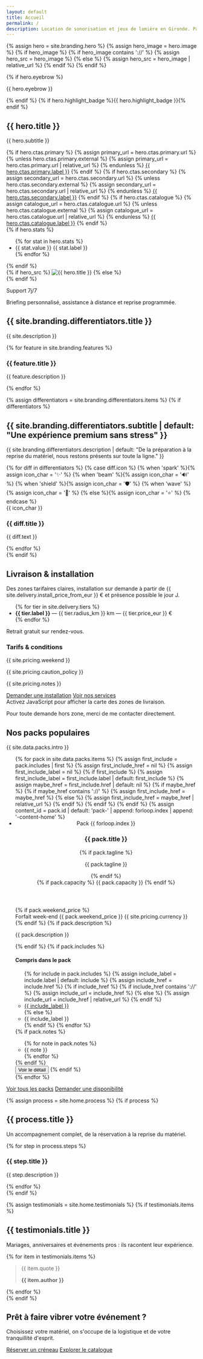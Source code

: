 ```yaml
---
layout: default
title: Accueil
permalink: /
description: Location de sonorisation et jeux de lumière en Gironde. Packs prêts à l'emploi, livraison par zones et installation sur demande.
---
```


{% assign hero = site.branding.hero %}
{% assign hero_image = hero.image %}
{% if hero_image %}
  {% if hero_image contains '://' %}
    {% assign hero_src = hero_image %}
  {% else %}
    {% assign hero_src = hero_image | relative_url %}
  {% endif %}
{% endif %}

<section class="home-hero">
  <div class="home-hero__sky" aria-hidden="true">
    <span class="home-hero__orb home-hero__orb--one"></span>
    <span class="home-hero__orb home-hero__orb--two"></span>
    <span class="home-hero__orb home-hero__orb--three"></span>
  </div>
  <div class="container home-hero__grid">
    <div class="home-hero__copy">
      {% if hero.eyebrow %}<p class="home-hero__eyebrow">{{ hero.eyebrow }}</p>{% endif %}
      {% if hero.highlight_badge %}<span class="badge badge--glow home-hero__badge">{{ hero.highlight_badge }}</span>{% endif %}
      <h1>{{ hero.title }}</h1>
      <p class="home-hero__subtitle">{{ hero.subtitle }}</p>
      <div class="home-hero__actions">
        {% if hero.ctas.primary %}
          {% assign primary_url = hero.ctas.primary.url %}
          {% unless hero.ctas.primary.external %}
            {% assign primary_url = hero.ctas.primary.url | relative_url %}
          {% endunless %}
          <a class="button button--primary" href="{{ primary_url }}" {% if hero.ctas.primary.external %}target="_blank" rel="noopener"{% endif %}>{{ hero.ctas.primary.label }}</a>
        {% endif %}
        {% if hero.ctas.secondary %}
          {% assign secondary_url = hero.ctas.secondary.url %}
          {% unless hero.ctas.secondary.external %}
            {% assign secondary_url = hero.ctas.secondary.url | relative_url %}
          {% endunless %}
          <a class="button button--ghost" href="{{ secondary_url }}" {% if hero.ctas.secondary.external %}target="_blank" rel="noopener"{% endif %}>{{ hero.ctas.secondary.label }}</a>
        {% endif %}
        {% if hero.ctas.catalogue %}
          {% assign catalogue_url = hero.ctas.catalogue.url %}
          {% unless hero.ctas.catalogue.external %}
            {% assign catalogue_url = hero.ctas.catalogue.url | relative_url %}
          {% endunless %}
          <a class="button button--outline" href="{{ catalogue_url }}" {% if hero.ctas.catalogue.external %}target="_blank" rel="noopener"{% endif %}>{{ hero.ctas.catalogue.label }}</a>
        {% endif %}
      </div>
      {% if hero.stats %}
      <ul class="home-hero__stats">
        {% for stat in hero.stats %}
        <li>
          <span class="home-hero__stat-value">{{ stat.value }}</span>
          <span class="home-hero__stat-label">{{ stat.label }}</span>
        </li>
        {% endfor %}
      </ul>
      {% endif %}
    </div>
    <div class="home-hero__visual">
      <div class="home-hero__visual-frame">
        {% if hero_src %}
        <img src="{{ hero_src }}" alt="{{ hero.title }}">
        {% else %}
        <div class="home-hero__visual-placeholder" aria-hidden="true"></div>
        {% endif %}
        <div class="home-hero__floating-card">
          <p class="home-hero__floating-eyebrow">Support 7j/7</p>
          <p>Briefing personnalisé, assistance à distance et reprise programmée.</p>
        </div>
      </div>
    </div>
  </div>
</section>

<section class="section home-highlights">
  <div class="container">
    <div class="section-header section-header--center">
      <h2>{{ site.branding.differentiators.title }}</h2>
      <p class="muted">{{ site.description }}</p>
    </div>
    <div class="home-highlights__grid">
      {% for feature in site.branding.features %}
      <article class="home-highlight-card">
        <h3>{{ feature.title }}</h3>
        <p class="muted">{{ feature.description }}</p>
      </article>
      {% endfor %}
    </div>
  </div>
</section>

{% assign differentiators = site.branding.differentiators.items %}
{% if differentiators %}
<section class="section home-differentiators">
  <div class="container home-differentiators__grid">
    <div class="home-differentiators__intro">
      <h2>{{ site.branding.differentiators.subtitle | default: "Une expérience premium sans stress" }}</h2>
      <p class="muted">{{ site.branding.differentiators.description | default: "De la préparation à la reprise du matériel, nous restons présents sur toute la ligne." }}</p>
    </div>
    <div class="home-differentiators__cards">
      {% for diff in differentiators %}
      {% case diff.icon %}
        {% when 'spark' %}{% assign icon_char = '✨' %}
        {% when 'beam' %}{% assign icon_char = '🔊' %}
        {% when 'shield' %}{% assign icon_char = '🛡️' %}
        {% when 'wave' %}{% assign icon_char = '🌊' %}
        {% else %}{% assign icon_char = '⭐' %}
      {% endcase %}
      <article class="diff-card home-diff-card">
        <span class="home-diff-card__icon" aria-hidden="true">{{ icon_char }}</span>
        <div class="home-diff-card__content">
          <h3>{{ diff.title }}</h3>
          <p class="muted">{{ diff.text }}</p>
        </div>
      </article>
      {% endfor %}
    </div>
  </div>
</section>
{% endif %}

<section class="section home-delivery">
  <div class="container home-delivery__grid">
    <div class="home-delivery__copy">
      <div class="section-header">
        <h2>Livraison &amp; installation</h2>
        <p class="muted">Des zones tarifaires claires, installation sur demande à partir de {{ site.delivery.install_price_from_eur }} € et présence possible le jour J.</p>
      </div>
      <div class="note">
        <ul>
          {% for tier in site.delivery.tiers %}
          <li><strong>{{ tier.label }}</strong> — {{ tier.radius_km }} km — {{ tier.price_eur }} €</li>
          {% endfor %}
        </ul>
        <p class="muted">Retrait gratuit sur rendez-vous.</p>
      </div>
      <div class="section-block">
        <div class="note">
          <h3>Tarifs &amp; conditions</h3>
          <p>{{ site.pricing.weekend }}</p>
          <p>{{ site.pricing.caution_policy }}</p>
          <p>{{ site.pricing.notes }}</p>
        </div>
      </div>
      <div class="home-delivery__cta">
        <a class="button button--primary" href="{{ site.forms.booking_google_form_url }}" target="_blank" rel="noopener">Demander une installation</a>
        <a class="button button--ghost" href="{{ '/services/' | relative_url }}">Voir nos services</a>
      </div>
    </div>
    <div class="map-panel">
      <div class="map-shell">
        <div class="map js-delivery-map" data-map-id="home"
             data-center-lat="{{ site.delivery.center_lat }}"
             data-center-lng="{{ site.delivery.center_lng }}"
             data-tiers='{{ site.delivery.tiers | jsonify }}'
             data-city="{{ site.delivery.base_city }}">
          <noscript>Activez JavaScript pour afficher la carte des zones de livraison.</noscript>
        </div>
        <p class="muted map-caption">Pour toute demande hors zone, merci de me contacter directement.</p>
      </div>
    </div>
  </div>
</section>

<section class="section home-packs">
  <div class="container">
    <div class="section-header section-header--center">
      <h2>Nos packs populaires</h2>
      <p class="muted">{{ site.data.packs.intro }}</p>
    </div>
    <ul class="pack-grid" role="list">
      {% for pack in site.data.packs.items %}
      {% assign first_include = pack.includes | first %}
      {% assign first_include_href = nil %}
      {% assign first_include_label = nil %}
      {% if first_include %}
        {% assign first_include_label = first_include.label | default: first_include %}
        {% assign maybe_href = first_include.href | default: nil %}
        {% if maybe_href %}
          {% if maybe_href contains '://' %}
            {% assign first_include_href = maybe_href %}
          {% else %}
            {% assign first_include_href = maybe_href | relative_url %}
          {% endif %}
        {% endif %}
      {% endif %}
      {% assign content_id = pack.id | default: 'pack-' | append: forloop.index | append: '-content-home' %}
      <li>
        <article class="pack-card" data-pack-card data-pack-open="true">
          <header class="pack-card__header">
            <div class="pack-card__heading">
              <span class="pack-card__index">Pack {{ forloop.index }}</span>
              <h3>{{ pack.title }}</h3>
              {% if pack.tagline %}<p class="pack-card__tagline muted">{{ pack.tagline }}</p>{% endif %}
            </div>
            {% if pack.capacity %}
            <span class="pack-card__capacity">{{ pack.capacity }}</span>
            {% endif %}
          </header>
          <div class="pack-card__body">
            {% if pack.weekend_price %}
            <div class="pack-card__price">
              <span class="pack-card__price-label">Forfait week-end</span>
              <span class="pack-card__price-value">{{ pack.weekend_price }} {{ site.pricing.currency }}</span>
            </div>
            {% endif %}
            {% if pack.description %}
            <p class="pack-card__description">{{ pack.description }}</p>
            {% endif %}
            {% if pack.includes %}
            <div class="pack-card__divider" aria-hidden="true"></div>
            <div class="pack-card__features" id="{{ content_id }}" data-pack-content>
              <h4>Compris dans le pack</h4>
              <ul class="pack-card__includes">
                {% for include in pack.includes %}
                  {% assign include_label = include.label | default: include %}
                  {% assign include_href = include.href %}
                  {% if include_href %}
                    {% if include_href contains '://' %}
                      {% assign include_url = include_href %}
                    {% else %}
                      {% assign include_url = include_href | relative_url %}
                    {% endif %}
                    <li><a class="pack-chip" href="{{ include_url }}">{{ include_label }}</a></li>
                  {% else %}
                    <li><span class="pack-chip">{{ include_label }}</span></li>
                  {% endif %}
                {% endfor %}
              </ul>
              {% if pack.notes %}
              <ul class="pack-card__notes">
                {% for note in pack.notes %}
                <li>{{ note }}</li>
                {% endfor %}
              </ul>
              {% endif %}
            </div>
            <button class="pack-card__toggle" type="button" data-pack-toggle aria-expanded="false" aria-controls="{{ content_id }}">
              <span data-pack-toggle-label>Voir le détail</span>
              <span class="pack-card__chevron" aria-hidden="true"></span>
            </button>
            {% endif %}
          </div>
          <footer class="pack-card__footer"></footer>
        </article>
      </li>
      {% endfor %}
    </ul>
    <div class="section-actions">
      <a class="button button--ghost" href="{{ '/packs/' | relative_url }}">Voir tous les packs</a>
      <a class="button button--primary" href="{{ site.forms.booking_google_form_url }}" target="_blank" rel="noopener">Demander une disponibilité</a>
    </div>
  </div>
</section>

{% assign process = site.home.process %}
{% if process %}
<section class="section home-process">
  <div class="container">
    <div class="section-header section-header--center">
      <h2>{{ process.title }}</h2>
      <p class="muted">Un accompagnement complet, de la réservation à la reprise du matériel.</p>
    </div>
    <div class="process-steps home-process__steps">
      {% for step in process.steps %}
      <article class="process-step">
        <h3>{{ step.title }}</h3>
        <p class="muted">{{ step.description }}</p>
      </article>
      {% endfor %}
    </div>
  </div>
</section>
{% endif %}

{% assign testimonials = site.home.testimonials %}
{% if testimonials.items %}
<section class="section home-testimonials">
  <div class="container">
    <div class="section-header section-header--center">
      <h2>{{ testimonials.title }}</h2>
      <p class="muted">Mariages, anniversaires et événements pros : ils racontent leur expérience.</p>
    </div>
    <div class="testimonials">
      {% for item in testimonials.items %}
      <blockquote class="testimonial">
        <p>{{ item.quote }}</p>
        <strong>{{ item.author }}</strong>
      </blockquote>
      {% endfor %}
    </div>
  </div>
</section>
{% endif %}

<section class="home-cta">
  <div class="container">
    <div class="home-cta__card">
      <div class="home-cta__content">
        <h2>Prêt à faire vibrer votre événement&nbsp;?</h2>
        <p class="muted">Choisissez votre matériel, on s'occupe de la logistique et de votre tranquillité d'esprit.</p>
      </div>
      <div class="home-cta__actions">
        <a class="button button--primary" href="{{ site.forms.booking_google_form_url }}" target="_blank" rel="noopener">Réserver un créneau</a>
        <a class="button button--ghost" href="{{ '/catalogue/' | relative_url }}">Explorer le catalogue</a>
      </div>
    </div>
  </div>
</section>
